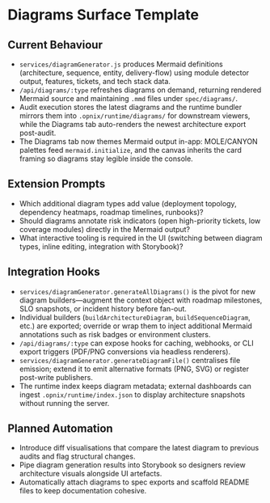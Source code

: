 # Diagrams Surface Template

## Current Behaviour
- `services/diagramGenerator.js` produces Mermaid definitions (architecture, sequence, entity, delivery-flow) using module detector output, features, tickets, and tech stack data.
- `/api/diagrams/:type` refreshes diagrams on demand, returning rendered Mermaid source and maintaining `.mmd` files under `spec/diagrams/`.
- Audit execution stores the latest diagrams and the runtime bundler mirrors them into `.opnix/runtime/diagrams/` for downstream viewers, while the Diagrams tab auto-renders the newest architecture export post-audit.
- The Diagrams tab now themes Mermaid output in-app: MOLE/CANYON palettes feed `mermaid.initialize`, and the canvas inherits the card framing so diagrams stay legible inside the console.

## Extension Prompts
- Which additional diagram types add value (deployment topology, dependency heatmaps, roadmap timelines, runbooks)?
- Should diagrams annotate risk indicators (open high-priority tickets, low coverage modules) directly in the Mermaid output?
- What interactive tooling is required in the UI (switching between diagram types, inline editing, integration with Storybook)?

## Integration Hooks
- `services/diagramGenerator.generateAllDiagrams()` is the pivot for new diagram builders—augment the context object with roadmap milestones, SLO snapshots, or incident history before fan-out.
- Individual builders (`buildArchitectureDiagram`, `buildSequenceDiagram`, etc.) are exported; override or wrap them to inject additional Mermaid annotations such as risk badges or environment clusters.
- `/api/diagrams/:type` can expose hooks for caching, webhooks, or CLI export triggers (PDF/PNG conversions via headless renderers).
- `services/diagramGenerator.generateDiagramFile()` centralises file emission; extend it to emit alternative formats (PNG, SVG) or register post-write publishers.
- The runtime index keeps diagram metadata; external dashboards can ingest `.opnix/runtime/index.json` to display architecture snapshots without running the server.

## Planned Automation
- Introduce diff visualisations that compare the latest diagram to previous audits and flag structural changes.
- Pipe diagram generation results into Storybook so designers review architecture visuals alongside UI artefacts.
- Automatically attach diagrams to spec exports and scaffold README files to keep documentation cohesive.
